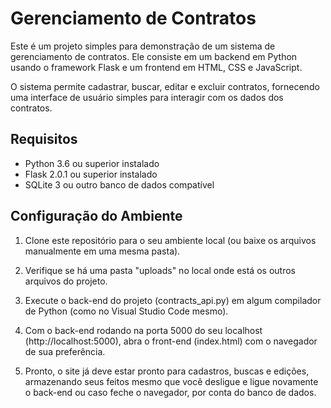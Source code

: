# Gerenciamento de Contratos

Este é um projeto simples para demonstração de um sistema de gerenciamento de contratos. Ele consiste em um backend em Python usando o framework Flask e um frontend em HTML, CSS e JavaScript.

O sistema permite cadastrar, buscar, editar e excluir contratos, fornecendo uma interface de usuário simples para interagir com os dados dos contratos.

## Requisitos

- Python 3.6 ou superior instalado
- Flask 2.0.1 ou superior instalado
- SQLite 3 ou outro banco de dados compatível

## Configuração do Ambiente

1. Clone este repositório para o seu ambiente local (ou baixe os arquivos manualmente em uma mesma pasta).

2. Verifique se há uma pasta "uploads" no local onde está os outros arquivos do projeto.

3. Execute o back-end do projeto (contracts_api.py) em algum compilador de Python (como no Visual Studio Code mesmo).

4. Com o back-end rodando na porta 5000 do seu localhost (http://localhost:5000), abra o front-end (index.html) com o navegador de sua preferência.

5. Pronto, o site já deve estar pronto para cadastros, buscas e edições, armazenando seus feitos mesmo que você desligue e ligue novamente o back-end ou caso feche o navegador, por conta do banco de dados.